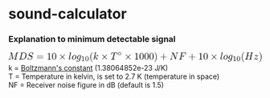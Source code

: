 # sound-calculator
### Explanation to minimum detectable signal
![](/img/mds.png) <br/>
k = <a href="https://en.wikipedia.org/wiki/Boltzmann_constant">Boltzmann's constant</a> (1.38064852e-23 J/K) <br/>
T = Temperature in kelvin, is set to 2.7 K (temperature in space) <br/>
NF = Receiver noise figure in dB (default is 1.5)
